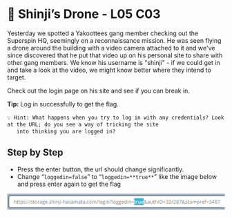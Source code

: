 # 🐼 Shinji’s Drone - L05 C03

Yesterday we spotted a Yakoottees gang member checking out the Superspin HQ, seemingly on a reconnaissance mission. He was seen flying a drone around the building with a video camera attached to it and we've since discovered that he put that video up on his personal site to share with other gang members. We know his username is "shinji" - if we could get in and take a look at the video, we might know better where they intend to target.

Check out the login page on his site and see if you can break in.

**Tip:** Log in successfully to get the flag.

```
💡 Hint: What happens when you try to log in with any credentials? Look at the URL; do you see a way of tricking the site
   into thinking you are logged in?
```

## Step by Step

- Press the enter button, the url should change significantly.
- Change “`loggedin=false`” to “`loggedin=**true**`” like the image below and press enter again to get the flag

![image of url](/assets/shinjisdrone1.png)
